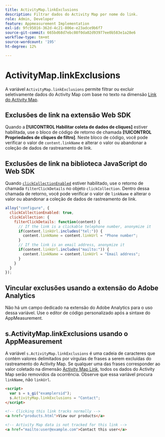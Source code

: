 ```yaml
---
title: ActivityMap.linkExclusions
description: Filtrar dados do Activity Map por nome do link.
role: Admin, Developer
feature: Appmeasurement Implementation
exl-id: 9fc95016-362d-4c21-806e-e23adce9b6f7
source-git-commit: 665bd68d7ebc08f0da02d93977ee0b583e1a28e6
workflow-type: tm+mt
source-wordcount: '195'
ht-degree: 12%

---
```


# ActivityMap.linkExclusions

A variável `ActivityMap.linkExclusions` permite filtrar ou excluir seletivamente dados do Activity Map com base no texto na dimensão [Link do Activity Map](/help/components/dimensions/activity-map-link.md).

## Exclusões de link na extensão Web SDK

Quando a **[!UICONTROL Habilitar coleta de dados de cliques]** estiver habilitada, use o bloco de código de retorno de chamada **[!UICONTROL Propriedades de cliques de filtro]**. Neste bloco de código, você pode verificar o valor de `content.linkName` e alterar o valor ou abandonar a coleção de dados de rastreamento de link.

## Exclusões de link na biblioteca JavaScript do Web SDK

Quando [`clickCollectionEnabled`](https://experienceleague.adobe.com/pt-br/docs/experience-platform/web-sdk/commands/configure/clickcollectionenabled) estiver habilitado, use o retorno de chamada `filterClickDetails` no objeto `clickCollection`. Dentro dessa chamada de retorno, você pode verificar o valor de `linkName` e alterar o valor ou abandonar a coleção de dados de rastreamento de link.

```js
alloy("configure", {
  clickCollectionEnabled: true,
  clickCollection: {
    filterClickDetails: function(content) {
      // If the link is a clickable telephone number, anonymize it
      if(content.linkUrl.includes("tel:")) {
        content.linkName = content.linkUrl = "Phone number";
      }
      // If the link is an email address, anonymize it
      if(content.linkUrl.includes("mailto:")) {
        content.linkName = content.linkUrl = "Email address";
      }
    }
  }
});
```

## Vincular exclusões usando a extensão do Adobe Analytics

Não há um campo dedicado na extensão do Adobe Analytics para o uso dessa variável. Use o editor de código personalizado após a sintaxe do AppMeasurement.

## s.ActivityMap.linkExclusions usando o AppMeasurement

A variável `s.ActivityMap.linkExclusions` é uma cadeia de caracteres que contém valores delimitados por vírgulas de frases a serem excluídas do rastreamento do Activity Map. Se qualquer uma das frases corresponder ao valor coletado na dimensão [Activity Map Link](/help/components/dimensions/activity-map-link.md), todos os dados do Activity Map serão removidos da ocorrência. Observe que essa variável procura `linkName`, não `linkUrl`.

```html
<script>
  var s = s_gi("examplersid");
  s.ActivityMap.linkExclusions = "Contact";
</script>

<!-- Clicking this link tracks normally -->
<a href="products.html">View our products</a>

<!-- Activity Map data is not tracked for this link -->
<a href="mailto:user@example.com">Contact this user</a>
```
